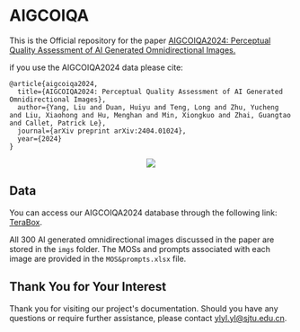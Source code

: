 # AIGCOIQA
This is the Official repository for 
the paper [AIGCOIQA2024: Perceptual Quality Assessment of AI Generated Omnidirectional Images.](http://arxiv.org/abs/2404.01024)

if you use the AIGCOIQA2024 data please cite:

```
@article{aigcoiqa2024,
  title={AIGCOIQA2024: Perceptual Quality Assessment of AI Generated Omnidirectional Images},
  author={Yang, Liu and Duan, Huiyu and Teng, Long and Zhu, Yucheng and Liu, Xiaohong and Hu, Menghan and Min, Xiongkuo and Zhai, Guangtao and Callet, Patrick Le},
  journal={arXiv preprint arXiv:2404.01024},
  year={2024}
}
```
<div align="center">
  <img src="[Overview of AIGCOIQA2024 Database](https://github.com/ylylyl-sjtu/figure/blob/main/g.png)">
</div>

## Data
You can access our AIGCOIQA2024 database through the following link:
[TeraBox](https://terabox.com/s/17YIkFc-PFeviUbtGP1ReYQ).

All 300 AI generated omnidirectional images discussed in the paper are stored in the `imgs` folder. 
The MOSs and prompts associated with each image are provided in the `MOS&prompts.xlsx` file.

## Thank You for Your Interest

Thank you for visiting our project's documentation. Should you have any questions or require further assistance, please contact [ylyl.yl@sjtu.edu.cn](mailto:[ylyl.yl@sjtu.edu.cn).
